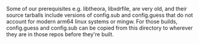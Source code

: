 Some of our prerequisites e.g. libtheora, libxdrfile, are very old, and their source tarballs
include versions of config.sub and config.guess that do not account for modern arm64 linux
systems or mingw. For those builds, config.guess and config.sub can be copied from this
directory to wherever they are in those repos before they're built.
